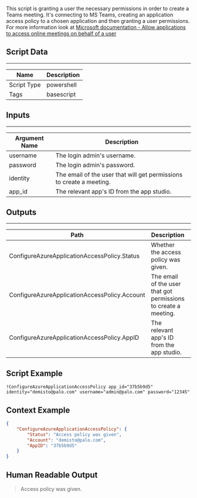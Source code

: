 This script is granting a user the necessary permissions in order to create a Teams meeting.
It's connecting to MS Teams, creating an application access policy to a chosen application and then granting a user permissions.
For more information look at [Microsoft documentation - Allow applications to access online meetings on behalf of a user](https://docs.microsoft.com/en-us/graph/cloud-communication-online-meeting-application-access-policy)

## Script Data
---

| **Name** | **Description** |
| --- | --- |
| Script Type | powershell |
| Tags | basescript |

## Inputs
---

| **Argument Name** | **Description** |
| --- | --- |
| username | The login admin's username. |
| password | The login admin's password. |
| identity | The email of the user that will get permissions to create a meeting. |
| app_id | The relevant app's ID from the app studio. |

## Outputs
---

| **Path** | **Description** | **Type** |
| --- | --- | --- |
| ConfigureAzureApplicationAccessPolicy.Status | Whether the access policy was given. | String |
| ConfigureAzureApplicationAccessPolicy.Account | The email of the user that got permissions to create a meeting. | String |
| ConfigureAzureApplicationAccessPolicy.AppID | The relevant app's ID from the app studio. | String |

## Script Example
```!ConfigureAzureApplicationAccessPolicy app_id="37b5b9d5" identity="demisto@palo.com" username="admin@palo.com" password="12345"```

## Context Example
```json
{
    "ConfigureAzureApplicationAccessPolicy": {
        "Status": "Access policy was given",
        "Account": "demisto@palo.com",
        "AppID": "37b5b9d5"
    }
}
```

## Human Readable Output
>Access policy was given.


